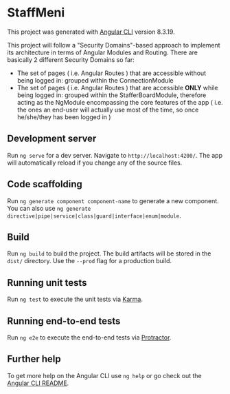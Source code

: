 # StaffMeni

This project was generated with [Angular CLI](https://github.com/angular/angular-cli) version 8.3.19.

This project will follow a "Security Domains"-based approach to implement its architecture in terms of Angular Modules
and Routing. There are basically 2 different Security Domains so far:
* The set of pages ( i.e. Angular Routes ) that are accessible without being logged in: grouped within the ConnectionModule
* The set of pages ( i.e. Angular Routes ) that are accessible **ONLY** while being logged in:
grouped within the StafferBoardModule, therefore acting as the NgModule encompassing the core features of the app ( i.e. 
the ones an end-user will actually use most of the time, so once he/she/they has been logged in )

## Development server

Run `ng serve` for a dev server. Navigate to `http://localhost:4200/`. The app will automatically reload if you change any of the source files.

## Code scaffolding

Run `ng generate component component-name` to generate a new component. You can also use `ng generate directive|pipe|service|class|guard|interface|enum|module`.

## Build

Run `ng build` to build the project. The build artifacts will be stored in the `dist/` directory. Use the `--prod` flag for a production build.

## Running unit tests

Run `ng test` to execute the unit tests via [Karma](https://karma-runner.github.io).

## Running end-to-end tests

Run `ng e2e` to execute the end-to-end tests via [Protractor](http://www.protractortest.org/).

## Further help

To get more help on the Angular CLI use `ng help` or go check out the [Angular CLI README](https://github.com/angular/angular-cli/blob/master/README.md).

